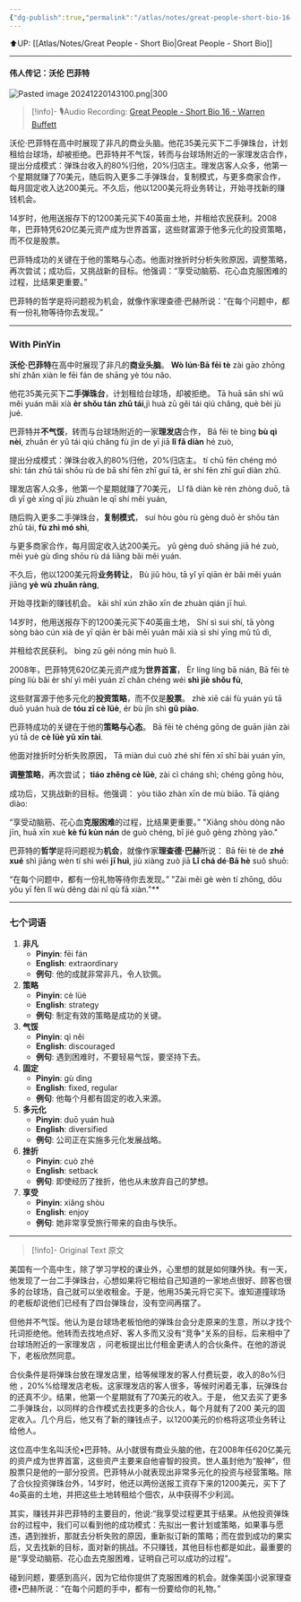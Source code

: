 ```yaml
---
{"dg-publish":true,"permalink":"/atlas/notes/great-people-short-bio-16-warren-buffett/","noteIcon":""}
---
```


⬆️UP: [[Atlas/Notes/Great People - Short Bio\|Great People - Short Bio]]

---

#### 伟人传记：沃伦 巴菲特

![Pasted image 20241220143100.png|300](/img/user/Atlas/Utilities/Images/Pasted%20image%2020241220143100.png)

> [!info]- 🎙️Audio Recording: [Great People - Short Bio 16 - Warren Buffett]()

沃伦·巴菲特在高中时展现了非凡的商业头脑。他花35美元买下二手弹珠台，计划租给台球场，却被拒绝。巴菲特并不气馁，转而与台球场附近的一家理发店合作，提出分成模式：弹珠台收入的80%归他，20%归店主。理发店客人众多，他第一个星期就赚了70美元，随后购入更多二手弹珠台，复制模式，与更多商家合作，每月固定收入达200美元。不久后，他以1200美元将业务转让，开始寻找新的赚钱机会。

14岁时，他用送报存下的1200美元买下40英亩土地，并租给农民获利。2008年，巴菲特凭620亿美元资产成为世界首富，这些财富源于他多元化的投资策略，而不仅是股票。

巴菲特成功的关键在于他的策略与心态。他面对挫折时分析失败原因，调整策略，再次尝试；成功后，又挑战新的目标。他强调：“享受动脑筋、花心血克服困难的过程，比结果更重要。”

巴菲特的哲学是将问题视为机会，就像作家理查德·巴赫所说：“在每个问题中，都有一份礼物等待你去发现。”


---
### With PinYin

**沃伦·巴菲特**在高中时展现了非凡的**商业头脑**。
**Wò lún·Bā fēi tè** zài gāo zhōng shí zhǎn xiàn le fēi fán de shāng yè tóu nǎo. 

他花35美元买下**二手弹珠台**，计划租给台球场，却被拒绝。
Tā huā sān shí wǔ měi yuán mǎi xià **èr shǒu tán zhū tái**,jì huà zū gěi tái qiú chǎng, què bèi jù jué. 

巴菲特并**不气馁**，转而与台球场附近的一家**理发店**合作，
Bā fēi tè bìng **bù qì nèi**, zhuǎn ér yǔ tái qiú chǎng fù jìn de yī jiā **lǐ fǎ diàn** hé zuò, 

提出分成模式：弹珠台收入的80%归他，20%归店主。
tí chū fēn chéng mó shì: tán zhū tái shōu rù de bā shí fēn zhī guī tā, èr shí fēn zhī guī diàn zhǔ. 

理发店客人众多，他第一个星期就赚了70美元，
Lǐ fǎ diàn kè rén zhòng duō, tā dì yī gè xīng qī jiù zhuàn le qī shí měi yuán, 

随后购入更多二手弹珠台，**复制模式**，
suí hòu gòu rù gèng duō èr shǒu tán zhū tái, **fù zhì mó shì**, 

与更多商家合作，每月固定收入达200美元。
yǔ gèng duō shāng jiā hé zuò, měi yuè gù dìng shōu rù dá liǎng bǎi měi yuán. 

不久后，他以1200美元将**业务转让**，
Bù jiǔ hòu, tā yǐ yī qiān èr bǎi měi yuán jiāng **yè wù zhuǎn ràng**,

开始寻找新的赚钱机会。
kāi shǐ xún zhǎo xīn de zhuàn qián jī huì.

14岁时，他用送报存下的1200美元买下40英亩土地，
Shí sì suì shí, tā yòng sòng bào cún xià de yī qiān èr bǎi měi yuán mǎi xià sì shí yīng mǔ tǔ dì, 

并租给农民获利。
bìng zū gěi nóng mín huò lì. 

2008年，巴菲特凭620亿美元资产成为**世界首富**，
Èr líng líng bā nián, Bā fēi tè píng liù bǎi èr shí yì měi yuán zī chǎn chéng wéi **shì jiè shǒu fù**, 

这些财富源于他多元化的**投资策略**，而不仅是**股票**。
zhè xiē cái fù yuán yú tā duō yuán huà de **tóu zī cè lüè**, ér bù jǐn shì **gǔ piào**.

巴菲特成功的关键在于他的**策略与心态**。
Bā fēi tè chéng gōng de guān jiàn zài yú tā de **cè lüè yǔ xīn tài**. 

他面对挫折时分析失败原因，
Tā miàn duì cuò zhé shí fēn xī shī bài yuán yīn, 

**调整策略**，再次尝试；
**tiáo zhěng cè lüè**, zài cì cháng shì; chéng gōng hòu, 

成功后，又挑战新的目标。他强调：
yòu tiǎo zhàn xīn de mù biāo. Tā qiáng diào: 

“享受动脑筋、花心血**克服困难**的过程，比结果更重要。”
"Xiǎng shòu dòng nǎo jīn, huā xīn xuè **kè fú kùn nán** de guò chéng, bǐ jié guǒ gèng zhòng yào."

巴菲特的**哲学**是将问题视为**机会**，就像作家**理查德·巴赫**所说：
Bā fēi tè de **zhé xué** shì jiāng wèn tí shì wéi **jī huì**, jiù xiàng zuò jiā **Lǐ chá dé·Bā hè** suǒ shuō: 

“在每个问题中，都有一份礼物等待你去发现。”
"Zài měi gè wèn tí zhōng, dōu yǒu yī fèn lǐ wù děng dài nǐ qù fā xiàn."**


---
### 七个词语

1. **非凡**
    - **Pinyin**: fēi fán
    - **English**: extraordinary
    - **例句**: 他的成就非常非凡，令人钦佩。
2. **策略**
    - **Pinyin**: cè lüè
    - **English**: strategy
    - **例句**: 制定有效的策略是成功的关键。
3. **气馁**
    - **Pinyin**: qì něi
    - **English**: discouraged
    - **例句**: 遇到困难时，不要轻易气馁，要坚持下去。
4. **固定**
    - **Pinyin**: gù dìng
    - **English**: fixed, regular
    - **例句**: 他每个月都有固定的收入来源。
5. **多元化**
    - **Pinyin**: duō yuán huà
    - **English**: diversified
    - **例句**: 公司正在实施多元化发展战略。
6. **挫折**
    - **Pinyin**: cuò zhé
    - **English**: setback
    - **例句**: 即使经历了挫折，他也从未放弃自己的梦想。
7. **享受**
    - **Pinyin**: xiǎng shòu
    - **English**: enjoy
    - **例句**: 她非常享受旅行带来的自由与快乐。

---

> [!info]- Original Text 原文


美国有一个高中生，除了学习学校的课业外，心里想的就是如何赚外快。有一天，他发现了一台二手弹珠台，心想如果将它租给自己知道的一家地点很好、顾客也很多的台球场，自己就可以坐收租金。于是，他用35美元将它买下。谁知道撞球场的老板却说他们已经有了四台弹珠台，没有空间再摆了。

但他并不气馁。他认为是台球场老板怕他的弹珠台会分走原来的生意，所以才找个托词拒绝他。他转而去找地点好、客人多而又没有“竞争“关系的目标，后来相中了台球场附近的一家理发店 ，问老板提出比付租金更诱人的合伙条件。在他的游说下，老板欣然同意。

合伙条件是将弹珠台放在理发店里，给等候理发的客人付费玩耍，收入的8o%归他 ，20%%给理发店老板。这家理发店的客人很多，等候时闲着无事，玩弹珠台的还真不少。结果，他第一个星期就有了70美元的收入。于是， 他又去买了更多二手弹珠台，以同样的合作模式去找更多的合伙人，每个月就有了200 美元的固定收入。几个月后，他又有了新的赚钱点子，以1200美元的价格将这项业务转让给他人。

这位高中生名叫沃伦•巴菲特。从小就很有商业头脑的他，在2008年任620亿美元的资产成为世界首富，这些资产主要来自他睿智的投资。世人虽封他为“股神”，但股票只是他的一部分投资。巴菲特从小就表现出非常多元化的投资与经营策略。除了合伙投资弹珠台外，14岁时，他还以两份送报工资存下来的1200美元，买下了4o英亩的土地，并把这些土地转租给个佃农，从中获得不少利润。

其实，赚钱并非巴菲特的主要目的，他说:“我享受过程更其于结果。从他投资弹珠台的过程中，我们可以看到他的成功模式：先拟出一套计划或策略，如果事与愿违，遇到挫折，那就去分析失败的原因，重新拟订新的策略；而在尝到成功的果实后，又去找新的目标，面对新的挑战。不只赚钱，其他目标也都是如此，最重要的是“享受动脑筋、花心血去克服困难，证明自己可以成功的过程”。

碰到问题，要感到高兴，因为它给你提供了克服困难的机会。就像美国小说家理查德•巴赫所说：“在每个问题的手中，都有一份要给你的礼物。”
